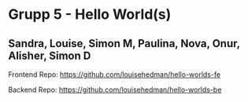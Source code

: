 # Grupp 5 - Hello World(s) 
## Sandra, Louise, Simon M, Paulina, Nova, Onur, Alisher, Simon D


Frontend Repo: 
https://github.com/louisehedman/hello-worlds-fe

Backend Repo: 
https://github.com/louisehedman/hello-worlds-be
